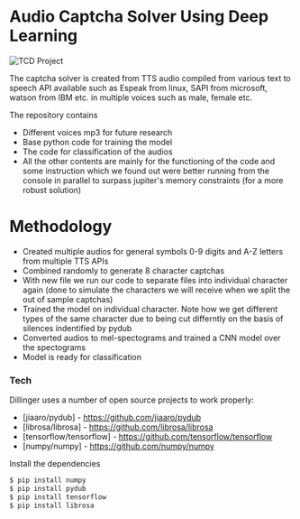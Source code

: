 # Audio Captcha Solver Using Deep Learning

![TCD Project](https://imgur.com/Y8rbrU3)

The captcha solver is created from TTS audio compiled from various text to speech API available such as Espeak from linux, SAPI from microsoft, watson from IBM etc. in multiple voices such as male, female etc.

The repository contains
  - Different voices mp3 for future research
  - Base python code for training the model
  - The code for classification of the audios
  - All the other contents are mainly for the functioning of the code and some instruction which we found out were better running from the console in parallel to surpass jupiter's memory constraints (for a more robust solution)

# Methodology

  - Created multiple audios for general symbols 0-9 digits and A-Z letters from multiple TTS APIs
  - Combined randomly to generate 8 character captchas
  - With new file we run our code to separate files into individual character again (done to simulate the characters we will receive when we split the out of sample captchas)
  - Trained the model on individual character. Note how we get different types of the same character due to being cut differntly on the basis of silences indentified by pydub
  - Converted audios to mel-spectograms and trained a CNN model over the spectograms
  - Model is ready for classification

### Tech

Dillinger uses a number of open source projects to work properly:

* [jiaaro/pydub] - https://github.com/jiaaro/pydub
* [librosa/librosa] - https://github.com/librosa/librosa
* [tensorflow/tensorflow] - https://github.com/tensorflow/tensorflow
* [numpy/numpy] - https://github.com/numpy/numpy


Install the dependencies

```sh
$ pip install numpy
$ pip install pydub
$ pip install tensorflow
$ pip install librosa
```